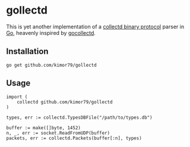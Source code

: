 gollectd
========

This is yet another implementation of a [collectd binary protocol](https://collectd.org/wiki/index.php/Binary_protocol) parser in [Go](http://golang.org/), heavenly inspired by [gocollectd](https://github.com/paulhammond/gocollectd).

Installation
------------

`go get github.com/kimor79/gollectd`

Usage
-----

```
import (
    collectd github.com/kimor79/gollectd
)

types, err := collectd.TypesDBFile("/path/to/types.db")

buffer := make([]byte, 1452)
n, _, err := socket.ReadFromUDP(buffer)
packets, err := collectd.Packets(buffer[:n], types)
```
